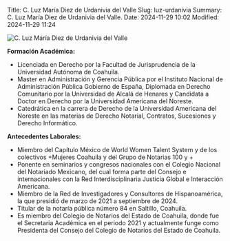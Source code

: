 Title: C. Luz María Diez de Urdanivia del Valle
Slug: luz-urdanivia
Summary: C. Luz María Diez de Urdanivia del Valle.
Date: 2024-11-29 10:02
Modified: 2024-11-29 11:24


![C. Luz María Diez de Urdanivia del Valle](luz-urdanivia.jpg)


**Formación Académica:**

* Licenciada en Derecho por la Facultad de Jurisprudencia de la Universidad Autónoma de Coahuila.
* Master en Administración y Gerencia Pública por el Instituto Nacional de Administración Pública Gobierno de España, Diplomada en Derecho Comunitario por la Universidad de Alcalá de Henares y Candidata a Doctor en Derecho por la Universidad Americana del Noreste.
* Catedrática en la carrera de Derecho de la Universidad Americana del Noreste en las materias de Derecho Notarial, Contratos, Sucesiones y Derecho Informático.

**Antecedentes Laborales:**

* Miembro del Capítulo México de World Women Talent System y de los colectivos +Mujeres Coahuila y del Grupo de Notarias 100 y +
* Ponente en seminarios y congresos nacionales con el Colegio Nacional del Notariado Mexicano, del cual forma parte del Consejo e internacionales con la Red Interdisciplinaria Justicia Global e Interacción Americana.
* Miembro de la Red de Investigadores y Consultores de Hispanoamérica, la que presidió de marzo de 2021 a septiembre de 2024.
* Titular de la notaría pública número 84 en Saltillo, Coahuila.
* Es miembro del Colegio de Notarios del Estado de Coahuila, donde fue el Secretaria Académica en el periodo 2021 y actualmente funge como Presidenta del Consejo del Colegio de Notarios del Estado de Coahuila.